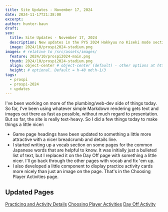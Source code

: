 ```yaml
---
title: Site Updates - November 17, 2024
date: 2024-11-17T21:38:00
excerpt: 
author: hunter-baun
draft:
seo:
  title: Site Updates - November 17, 2024
  description: New updates in the PYS 2024 Hakkyuu no Kiseki mode section
  image: 2024/10/prospi2024-stadium.png
images: # relative to /src/assets/images/
  feature: 2024/10/prospi2024-main.png
  thumb: 2024/10/prospi2024-stadium.png
  align: object-center # object-center (default) - other options at https://tailwindcss.com/docs/object-position
  height: # optional. Default = h-48 md:h-1/3
tags:
  - prospi
  - prospi-2024
  - updates
---
```


I've been working on more of the plumbing/web-dev side of things today. So far, I've been using whatever simple Markdown rendering gets text and images out there as fast as possible, without much regard to presentation. But so far, the site is really text-heavy. So I did a few things today to make things a little nicer:
* Game page headings have been updated to something a little more attractive with a nicer breadcrumb and details line.
* I started writing up a vocab section on some pages for the common Japanese words that are helpful to know. It was initially just a bulleted list of text, but I replaced it on the Day Off page with something a little nicer. I'll go back through the other pages with vocab and fix 'em up.
* I also developed a little component to display practice activity cards more nicely than just an image on the page. That's in the Choosing Player Activities page.

## Updated Pages
[Practicing and Activity Details](/games/Prospi/Prospi20242025/Modes/HakkyuuNoKiseki/General/Practicing/)
[Choosing Player Activities](/games/Prospi/Prospi20242025/Modes/HakkyuuNoKiseki/General/Player-Activities/)
[Day Off Activity](/games/Prospi/Prospi20242025/Modes/HakkyuuNoKiseki/Activities/Day-Off/)